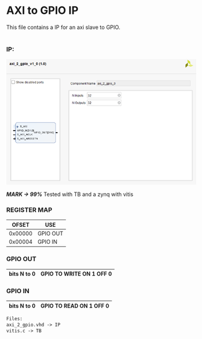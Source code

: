 # AXI to GPIO IP
This file contains a IP for an axi slave to GPIO.<br>
<br>

### IP:
![IP](IP.png)

***MARK -> 99%***
Tested with TB and a zynq with vitis

### REGISTER MAP
|    OFSET     | USE |
|--------------|--------------|
| 0x00000      | GPIO OUT     |
| 0x00004      | GPIO IN      |

### GPIO OUT

| bits N to 0     | GPIO TO WRITE ON 1 OFF 0|
|------------|---------------|

### GPIO IN

| bits N to 0     | GPIO TO READ  ON 1 OFF 0|
|------------|----------------|

```
Files:
axi_2_gpio.vhd -> IP
vitis.c -> TB
```

<br>
